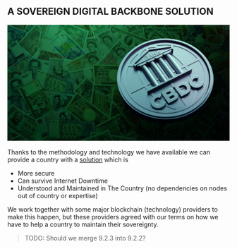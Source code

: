 ## A SOVEREIGN DIGITAL BACKBONE SOLUTION

![](img/cbdcfix.png)  


Thanks to the methodology and technology we have available we can provide a country with a [solution](../ourtown/community_digital_backbone.md) which is 

* More secure
* Can survive Internet Downtime
* Understood and Maintained in The Country (no dependencies on nodes out of country or expertise)

We work together with some major blockchain (technology) providers to make this happen, but these providers agreed with our terms on how we have to help a country to maintain their sovereignty.

> TODO: Should we merge 9.2.3 into 9.2.2?